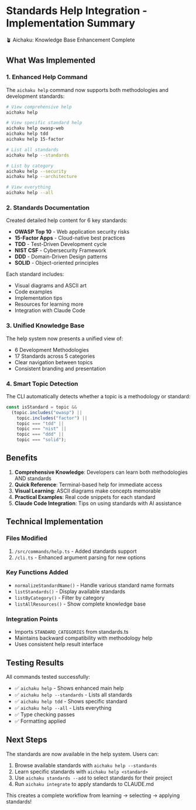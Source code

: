 # Standards Help Integration - Implementation Summary

🪴 Aichaku: Knowledge Base Enhancement Complete

## What Was Implemented

### 1. Enhanced Help Command

The `aichaku help` command now supports both methodologies and development
standards:

```bash
# View comprehensive help
aichaku help

# View specific standard help
aichaku help owasp-web
aichaku help tdd
aichaku help 15-factor

# List all standards
aichaku help --standards

# List by category
aichaku help --security
aichaku help --architecture

# View everything
aichaku help --all
```

### 2. Standards Documentation

Created detailed help content for 6 key standards:

- **OWASP Top 10** - Web application security risks
- **15-Factor Apps** - Cloud-native best practices
- **TDD** - Test-Driven Development cycle
- **NIST CSF** - Cybersecurity Framework
- **DDD** - Domain-Driven Design patterns
- **SOLID** - Object-oriented principles

Each standard includes:

- Visual diagrams and ASCII art
- Code examples
- Implementation tips
- Resources for learning more
- Integration with Claude Code

### 3. Unified Knowledge Base

The help system now presents a unified view of:

- 6 Development Methodologies
- 17 Standards across 5 categories
- Clear navigation between topics
- Consistent branding and presentation

### 4. Smart Topic Detection

The CLI automatically detects whether a topic is a methodology or standard:

```typescript
const isStandard = topic &&
  (topic.includes("owasp") ||
    topic.includes("factor") ||
    topic === "tdd" ||
    topic === "nist" ||
    topic === "ddd" ||
    topic === "solid");
```

## Benefits

1. **Comprehensive Knowledge**: Developers can learn both methodologies AND
   standards
2. **Quick Reference**: Terminal-based help for immediate access
3. **Visual Learning**: ASCII diagrams make concepts memorable
4. **Practical Examples**: Real code snippets for each standard
5. **Claude Code Integration**: Tips on using standards with AI assistance

## Technical Implementation

### Files Modified

1. `/src/commands/help.ts` - Added standards support
2. `/cli.ts` - Enhanced argument parsing for new options

### Key Functions Added

- `normalizeStandardName()` - Handle various standard name formats
- `listStandards()` - Display available standards
- `listByCategory()` - Filter by category
- `listAllResources()` - Show complete knowledge base

### Integration Points

- Imports `STANDARD_CATEGORIES` from standards.ts
- Maintains backward compatibility with methodology help
- Uses consistent help result interface

## Testing Results

All commands tested successfully:

- ✅ `aichaku help` - Shows enhanced main help
- ✅ `aichaku help --standards` - Lists all standards
- ✅ `aichaku help tdd` - Shows specific standard
- ✅ `aichaku help --all` - Lists everything
- ✅ Type checking passes
- ✅ Formatting applied

## Next Steps

The standards are now available in the help system. Users can:

1. Browse available standards with `aichaku help --standards`
2. Learn specific standards with `aichaku help <standard>`
3. Use `aichaku standards --add` to select standards for their project
4. Run `aichaku integrate` to apply standards to CLAUDE.md

This creates a complete workflow from learning → selecting → applying standards!
